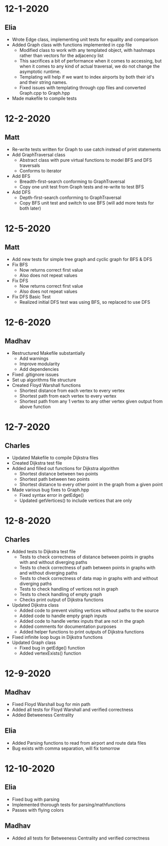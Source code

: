 
# 12-1-2020
## Elia
* Wrote Edge class, implementing unit tests for equality and comparison
* Added Graph class with functions implemented in cpp file
	* Modified class to work with any templated object, with hashmaps rather than vectors for the adjacency list
	* This sacrifices a bit of performance when it comes to accessing, but when it comes to any kind of actual traversal, we do not change the asymptotic runtime.
	* Templating will help if we want to index airports by both their id's and their string names.
	* Fixed issues with templating through cpp files and converted Graph.cpp to Graph.hpp
* Made makefile to compile tests

# 12-2-2020
## Matt
* Re-write tests written for Graph to use catch instead of print statements
* Add GraphTraversal class
	* Abstract class with pure virtual functions to model BFS and DFS traversals
	* Conforms to iterator
* Add BFS
	* Breadth-first-search conforming to GraphTraversal
	* Copy one unit test from Graph tests and re-write to test BFS
* Add DFS
	* Depth-first-search conforming to GraphTraversal
	* Copy BFS unit test and switch to use BFS (will add more tests for both later)

# 12-5-2020
## Matt
* Add new tests for simple tree graph and cyclic graph for BFS & DFS
* Fix BFS
	* Now returns correct first value
	* Also does not repeat values
* Fix DFS
	* Now returns correct first value
	* Also does not repeat values
* Fix DFS Basic Test
	* Realized initial DFS test was using BFS, so replaced to use DFS

# 12-6-2020
## Madhav
* Restructured Makefile substantially
	* Add warnings
	* Improve modularity
	* Add dependencies
* Fixed .gitignore issues
* Set up algorithms file structure
* Created Floyd Warshall functions
	* Shortest distance from each vertex to every vertex
	* Shortest path from each vertex to every vertex
	* Shortest path from any 1 vertex to any other vertex given output from above function
	
# 12-7-2020
## Charles
* Updated Makefile to compile Dijkstra files
* Created Dijkstra test file
* Added and filled out functions for Dijkstra algorithm
	* Shortest distance between two points
	* Shortest path between two points
	* Shortest distance to every other point in the graph from a given point
* Made various bug fixes to Graph.hpp
	* Fixed syntax error in getEdge()
	* Updated getVertices() to include vertices that are only 
	
# 12-8-2020
## Charles
* Added tests to Dijkstra test file
	* Tests to check correctness of distance between points in graphs with and without diverging paths
	* Tests to check correctness of path between points in graphs with and without diverging paths
	* Tests to check correctness of data map in graphs with and without diverging paths
	* Tests to check handling of vertices not in graph
	* Tests to check handling of empty graph
	* Checks print output of Dijkstra functions
* Updated Dijkstra class
	* Added code to prevent visiting vertices without paths to the source
	* Added code to handle empty graph inputs
	* Added code to handle vertex inputs that are not in the graph
	* Added comments for documentation purposes
	* Added helper functions to print outputs of Dijkstra functions
* Fixed infinite loop bugs in Dijkstra functions
* Updated Graph class
	* Fixed bug in getEdge() function
	* Added vertexExists() function

# 12-9-2020
## Madhav
* Fixed Floyd Warshall bug for min path
* Added all tests for Floyd Warshall and verified correctness
* Added Betweeness Centrality

## Elia
* Added Parsing functions to read from airport and route data files
* Bug exists with comma separation, will fix tomorrow

# 12-10-2020
## Elia
* Fixed bug with parsing
* Implemented thorough tests for parsing/mathfunctions
* Passes with flying colors
## Madhav
* Added all tests for Betweeness Centrality and verified correctness